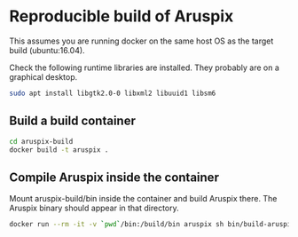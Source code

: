 # Reproducible build of Aruspix

This assumes you are running docker on the same host OS as the target
build (ubuntu:16.04).

Check the following runtime libraries are installed. They probably are
on a graphical desktop.

``` bash
sudo apt install libgtk2.0-0 libxml2 libuuid1 libsm6
```

## Build a build container

``` bash
cd aruspix-build
docker build -t aruspix .
```

## Compile Aruspix inside the container

Mount aruspix-build/bin inside the container and build Aruspix
there. The Aruspix binary should appear in that directory.

``` bash
docker run --rm -it -v `pwd`/bin:/build/bin aruspix sh bin/build-aruspix
```
